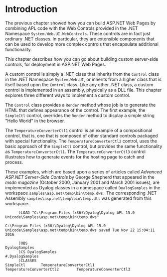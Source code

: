 <h1 class="heading"><span class="name">Introduction</span></h1>

The previous chapter showed how you can build ASP.NET Web Pages by combining APL code with the Web Controls provided in the .NET Namespace `System.Web.UI.WebControls`. These controls are in fact just ordinary .NET classes. In particular, they are extensible components that can be used to develop more complex controls that encapsulate additional functionality.

This chapter describes how you can go about building custom server-side controls, for deployment in ASP.NET Web Pages.

A custom control is simply a .NET class that inherits from the `Control` class in the .NET Namespace `System.Web.UI`, or inherits from a higher class that is itself based upon the `Control` class. Like any other .NET class, a custom control is implemented in an assembly, physically as a DLL file. This chapter explores three different ways to implement a custom control.

The `Control` class provides a `Render` method whose job is to generate the HTML that defines appearance of the control. The first example, the `SimpleCtl` control, overrides the `Render` method to display a simple string "Hello World" in the browser.

The `TemperatureConverterCtl1` control is an example of a compositional control, that is, one that is composed of other standard controls packaged with special functionality. The `TemperatureConverterCtl2` control, uses the basic approach of the `SimpleCtl` control, but provides the same functionality as `TemperatureConverterCtl1`. The `TemperatureConverterCtl3` control illustrates how to generate events for the hosting page to catch and process.

These examples, which are based upon a series of articles called *Advanced ASP.NET Server-Side Controls* by George Shepherd that appeared in the *msdn magazine* (October 2000, January 2001 and March 2001 issues), are implemented as Dyalog classes in a namespace called `DyalogSamples` in the workspace `samples\asp.net\temp\bin\temp.dws.` The corresponding .NET Assembly `samples\asp.net\temp\bin\temp.dll` was generated from this workspace.
```
      )LOAD "C:\Program Files (x86)\Dyalog\Dyalog APL 15.0 Unicode\Samples\asp.net\temp\bin\temp.dws"
```
```apl
C:\Program Files (x86)\Dyalog\Dyalog APL 15.0 Unicode\Samples\asp.net\temp\bin\temp.dws saved Tue Nov 22 15:04:11 2016
```
```
      )OBS
DyalogSamples
      )CS DyalogSamples
#.DyalogSamples
      )CLASSES
SimpleCtl       TemperatureConverterCtl1        TemperatureConverterCtl2        TemperatureConverterCtl3
```
